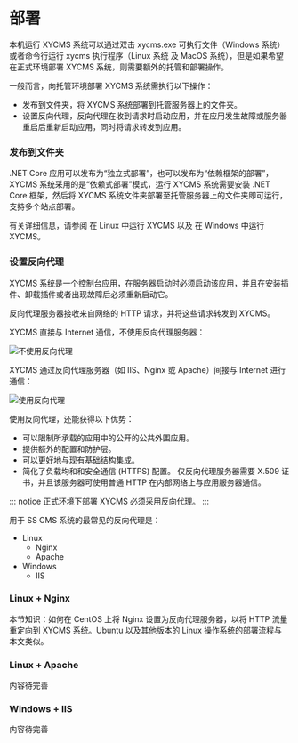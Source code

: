 # 部署

本机运行 XYCMS 系统可以通过双击 xycms.exe 可执行文件（Windows 系统）或者命令行运行 xycms 执行程序（Linux 系统 及 MacOS 系统），但是如果希望在正式环境部署 XYCMS 系统，则需要额外的托管和部署操作。

一般而言，向托管环境部署 XYCMS 系统需执行以下操作：

* 发布到文件夹，将 XYCMS 系统部署到托管服务器上的文件夹。
* 设置反向代理，反向代理在收到请求时启动应用，并在应用发生故障或服务器重启后重新启动应用，同时将请求转发到应用。

### 发布到文件夹

.NET Core 应用可以发布为“独立式部署”，也可以发布为“依赖框架的部署”，XYCMS 系统采用的是“依赖式部署”模式，运行 XYCMS 系统需要安装 .NET Core 框架，然后将 XYCMS 系统文件夹部署至托管服务器上的文件夹即可运行，支持多个站点部署。

有关详细信息，请参阅 在 Linux 中运行 XYCMS 以及 在 Windows 中运行 XYCMS。

### 设置反向代理

XYCMS 系统是一个控制台应用，在服务器启动时必须启动该应用，并且在安装插件、卸载插件或者出现故障后必须重新启动它。

反向代理服务器接收来自网络的 HTTP 请求，并将这些请求转发到 XYCMS。

XYCMS 直接与 Internet 通信，不使用反向代理服务器：

![不使用反向代理](/assets/img/guide/xycms-to-internet.png)

XYCMS 通过反向代理服务器（如 IIS、Nginx 或 Apache）间接与 Internet 进行通信：

![使用反向代理](/assets/img/guide/xycms-to-proxy-to-internet.png)

使用反向代理，还能获得以下优势：

* 可以限制所承载的应用中的公开的公共外围应用。
* 提供额外的配置和防护层。
* 可以更好地与现有基础结构集成。
* 简化了负载均和和安全通信 (HTTPS) 配置。 仅反向代理服务器需要 X.509 证书，并且该服务器可使用普通 HTTP 在内部网络上与应用服务器通信。

::: notice
正式环境下部署 XYCMS 必须采用反向代理。
:::

用于 SS CMS 系统的最常见的反向代理是：

* Linux
  * Nginx
  * Apache
* Windows
  * IIS

### Linux + Nginx

本节知识：如何在 CentOS 上将 Nginx 设置为反向代理服务器，以将 HTTP 流量重定向到 XYCMS 系统。Ubuntu 以及其他版本的 Linux 操作系统的部署流程与本文类似。

### Linux + Apache

内容待完善

### Windows + IIS

内容待完善